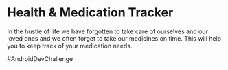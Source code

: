 # Health & Medication Tracker
In the hustle of life we have forgotten to take care of ourselves and our loved ones and   we often forget to take our medicines on time. This will help you to keep track of your medication needs.

#AndroidDevChallenge
